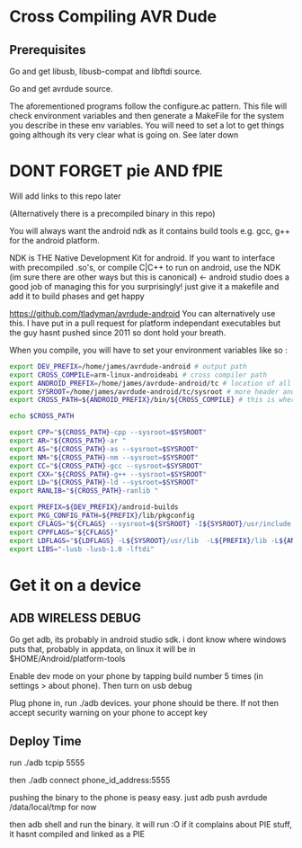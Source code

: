 # Cross Compiling AVR Dude

## Prerequisites

Go and get libusb, libusb-compat and libftdi source.

Go and get avrdude source.

The aforementioned programs follow the configure.ac pattern. This file will check environment variables and then generate
a MakeFile for the system you describe in these env variables. You will need to set a lot to get things going although
its very clear what is going on. See later down

# DONT FORGET pie AND fPIE

Will add links to this repo later

(Alternatively there is a precompiled binary in this repo)

You will always want the android ndk as it contains build tools e.g. gcc, g++ for the android platform.

NDK is THE Native Development Kit for android. If you want to interface with precompiled .so's, or compile C|C++ to run on 
android, use the NDK (im sure there are other ways but this is canonical) <- android studio does a good job of managing
this for you surprisingly! just give it a makefile and add it to build phases and get happy

https://github.com/tladyman/avrdude-android You can alternatively use this. I have put in a pull request for platform
independant executables but the guy hasnt pushed since 2011 so dont hold your breath.

When you compile, you will have to set your environment variables like so : 

``` bash
export DEV_PREFIX=/home/james/avrdude-android # output path
export CROSS_COMPILE=arm-linux-androideabi # cross compiler path
export ANDROID_PREFIX=/home/james/avrdude-android/tc # location of all header and source from ndk
export SYSROOT=/home/james/avrdude-android/tc/sysroot # more header and source files
export CROSS_PATH=${ANDROID_PREFIX}/bin/${CROSS_COMPILE} # this is where the cross compiler is

echo $CROSS_PATH

export CPP="${CROSS_PATH}-cpp --sysroot=$SYSROOT"
export AR="${CROSS_PATH}-ar "
export AS="${CROSS_PATH}-as --sysroot=$SYSROOT"
export NM="${CROSS_PATH}-nm --sysroot=$SYSROOT"
export CC="${CROSS_PATH}-gcc --sysroot=$SYSROOT"
export CXX="${CROSS_PATH}-g++ --sysroot=$SYSROOT"
export LD="${CROSS_PATH}-ld --sysroot=$SYSROOT"
export RANLIB="${CROSS_PATH}-ranlib "

export PREFIX=${DEV_PREFIX}/android-builds
export PKG_CONFIG_PATH=${PREFIX}/lib/pkgconfig
export CFLAGS="${CFLAGS} --sysroot=${SYSROOT} -I${SYSROOT}/usr/include -I${ANDROID_PREFIX}/include -I${PREFIX}/include -fPIE -pie"
export CPPFLAGS="${CFLAGS}"
export LDFLAGS="${LDFLAGS} -L${SYSROOT}/usr/lib  -L${PREFIX}/lib -L${ANDROID_PREFIX}/lib -pie"
export LIBS="-lusb -lusb-1.0 -lftdi"
```

# Get it on a device

## ADB WIRELESS DEBUG

Go get adb, its probably in android studio sdk. i dont know where windows puts that, probably in appdata, on linux it will be in $HOME/Android/platform-tools

Enable dev mode on your phone by tapping build number 5 times (in settings > about phone). Then turn on usb debug

Plug phone in, run ./adb devices. your phone should be there. If not then accept security warning on your phone to accept key

## Deploy Time

run ./adb tcpip 5555

then ./adb connect phone_id_address:5555

pushing the binary to the phone is peasy easy. just adb push avrdude /data/local/tmp for now

then adb shell and run the binary. it will run :O if it complains about PIE stuff, it hasnt compiled and linked as a PIE


